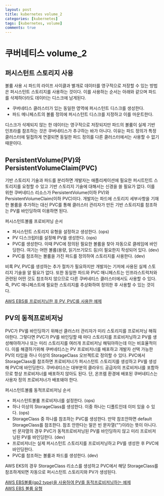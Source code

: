 ```yaml
---
layout: post
title: kubernetes volume_2
categories: [kubernetes]
tags: [kubernetes, volume]
comments: true
---
```



# 쿠버네티스 volume_2

## 퍼시스턴트 스토리지 사용

볼륨 사용 시 파드의 라이프 사이클과 별개로 데이터를 영구적으로 저장할 수 있는 방법은 퍼시스턴트 스토리지를 사용하는 것이다. 
이를 사용하는 순서는 아래와 같으며 파드를 삭제하더라도 데이터는 디스크에 남게된다.
 
 - 쿠버네티스 클러스터가 있는 동일한 영역에 퍼시스턴트 디스크를 생성한다.
 - 파드 메니페스트의 볼륨 정의에 퍼시스턴트 디스크를 지정하고 이를 마운트한다.
 
디스크가 삭제되지 않는 한 데이터는 영구적으로 저장되지만 파드의 볼륨이 실제 기반 인프라를 참조하는 것은 쿠버네티스가 추구하는 바가 아니다. 
이유는 파드 정의가 특정 클러스터에 밀접하게 연결되면 동일한 파드 정의를 다른 클러스터에서는 사용할 수 없기 때문이다.

## PersistentVolume(PV)와 PersistentVolumeClaim(PVC)
기반 스토리지 기술과 파드를 분리하면 개발자는 애플리케이션에 필요한 퍼시트턴트 스토리지를 요청할 수 있고 기반 스토리지 기술에 대해서는 신경을 쓸 필요가 없다. 
이를 위한 쿠버네티스 리소스가 PersistentVolume(이하 PV)와 PersistentVolumeClaim(이하 PVC)이다. 
개발자는 파드에 스토리지 세부사항을 기재한 볼륨을 추가하는 대신 PVC를 통해 클러스터 관리자가 만든 기반 스토리지를 참조하는 PV를 바인딩하여 이용하면 된다.

퍼시스턴트볼륨 프로비저닝 순서
 - 퍼시스턴트 스토리지 유형을 설정하고 생성한다. (ops)
 - PV 디스크립터를 설정해 PV를 생성한다. (ops)
 - PVC를 생성한다. 이때 PVC에 정의된 필요한 볼륨을 찾아 자동으로 클레임에 바인딩한다.
   여기는 어떤 볼륨(용량, 읽기쓰기모드 등)이 필요한지 작성되어 있다. (dev)
 - PVC를 참조하는 볼륨을 가진 파드를 정의하여 스토리지를 사용한다. (dev)
 
비록 PV, PVC를 생성하는 추가 절차가 필요하지만 개발자는 기저에 사용된 실제 스토리지 기술을 알 필요가 없다. 또한 동일한 파드와 PVC 매니페스트는 인프라스트럭처와 관련된
어떤 것도 참조하지 않으므로 다른 쿠버네티스 클러스터에서도 사용할 수 있다. 즉, PVC 매니페스트에 필요한 스토리지를 추상화하여 정의한 후 사용할 수 있는 것이다.
 
[AWS EBS를 프로비저닝한 후 PV, PVC를 사용한 예제](https://github.com/jini-lee/k8s-practice/tree/master/volume/persistent_volume_static)

## PV의 동적프로비저닝
PVC가 PV를 바인딩하기 위해선 클러스터 관리자가 미리 스토리지를 프로비저닝 해줘야한다. 그렇다면 PVC가 PV를 바인딩할 때 마다 스토리지를 프로비저닝하고 PV를 생성해야하거나 또는 미리 스토리지를 여러개 프로비저닝 해둬야하는데 이는 비효율적이다. 이를 해결하기위해 쿠버네티스는 PV 프로비저너를 배포하고 개발자 선택 가능한 PV의 타입을 하나 이상의 StorageClass 오브젝트로 정의할 수 있다. PVC에서 StorageClass를 참조하면 프로비저너가 퍼시스턴트 스토리지를 생성하고 PV를 생성해 PVC에 바인딩한다. 쿠버네티스는 대부분의 클라우드 공급자의 프로비저너를 포함하므로 항상 프로비저너를 배포하지 않아도 된다. 단, 온프렘 환경에 배포된 쿠버네티스는 사용자 정의 프로비저너가 배포돼야 한다.

퍼시스턴트볼륨 동적프로비저닝 순서
- 퍼시스턴트볼륨 프로비저너를 설정한다. (ops)
- 하나 이상의 StorageClass를 생성한다. 이중 하나는 디폴트인데 이미 있을 수 있다. (ops)
- StorageClass 중 하나를 참조하는 PVC를 생성한다. 만약 참조안하면 default StorageClass를 참조한다. 참조 안한다는 말은 빈 문자열("")이라는 뜻이 아니다. 빈 문자열의 경우 PVC가 동적프로비저닝된 PV를 바인딩하지 않고 미리 프로비저닝된 PV를 바인딩한다. (dev)
- 프로비저너는 실제 퍼시스턴트 스토리지를 프로비저닝하고 PV를 생성한 후 PVC에 바인딩한다.
- PVC를 참조하는 볼륨과 파드를 생성한다. (dev)

AWS EKS의 경우 StorageClass 리소스를 생성하고 PVC에서 해당 StorageClass를 참조하게되면 자동으로 퍼시스턴트 스토리지와 PV가 생성된다.

[AWS EBS볼륨(gp2 type)을 사용하여 PV를 동적프로비저닝하는 예제](https://github.com/jini-lee/k8s-practice/tree/master/volume/persistent_volume_dynamic)<br>
[AWS EBS 볼륨 유형](https://docs.aws.amazon.com/ko_kr/AWSEC2/latest/UserGuide/ebs-volume-types.html)

